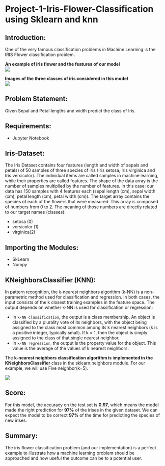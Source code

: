 # Project-1-Iris-Flower-Classification using Sklearn and knn

## Introduction:
One of the very famous classification problems in Machine Learning is the IRIS Flower classification problem.

**An example of iris flower and the features of our model**</br>
![](https://miro.medium.com/max/578/0*1lgB-Yqej6VPER00)

**Images of the three classes of iris considered in this model**</br>
![](https://miro.medium.com/max/1216/0*rhP_m_pskOF_MUad)

## Problem Statement:
Given Sepal and Petal lengths and width predict the class of Iris.

## Requirements:
- Jupyter Notebook

## Iris-Dataset:
The Iris Dataset contains four features (length and width of sepals and petals) of 50 samples of three species of Iris (Iris setosa, Iris virginica and Iris versicolor). The individual items are called samples in machine learning, while their properties are called features. The shape of the data array is the number of samples multiplied by the number of features. In this case: our data has 150 samples with 4 features each (sepal length (cm), sepal width (cm), petal length (cm), petal width (cm)). The target array contains the species of each of the flowers that were measured. This array is composed of numbers from 0 to 2.
The meaning of those numbers are directly related to our target names (classes):
- setosa (0)
- versicolor (1)
- virginica(2)

## Importing the Modules:
- SkLearn
- Numpy

## KNeighborsClassifier (KNN):
In pattern recognition, the k-nearest neighbors algorithm (k-NN) is a non-parametric method used for classification and regression. In both cases, the input consists of the k closest training examples in the feature space. The output depends on whether k-NN is used for classification or regression:
- In `k-NN classification`, the output is a class membership. An object is classified by a plurality vote of its neighbors, with the object being assigned to the class most common among its k nearest neighbors (k is a positive integer, typically small). If k = 1, then the object is simply assigned to the class of that single nearest neighbor.
- In `k-NN regression`, the output is the property value for the object. This value is the average of the values of k nearest neighbors.

The **k-nearest neighbors classification algorithm is implemented in the KNeighborsClassifier** class in the sklearn.neighbors module. For our example, we will use Five neighbor(k=5).

![](https://miro.medium.com/max/1300/0*MOPXFV3iVf66AwMV)

## Score:
For this model, the accuracy on the test set is **0.97**, which means the model made the right prediction for **97%** of the irises in the given dataset. We can expect the model to be correct **97%** of the time for predicting the species of new irises.

## Summary:
The iris flower classification problem (and our implementation) is a perfect example to illustrate how a machine learning problem should be approached and how useful the outcome can be to a potential user.
